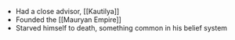 - Had a close advisor, [[Kautilya]]
- Founded the [[Mauryan Empire]]
- Starved himself to death, something common in his belief system